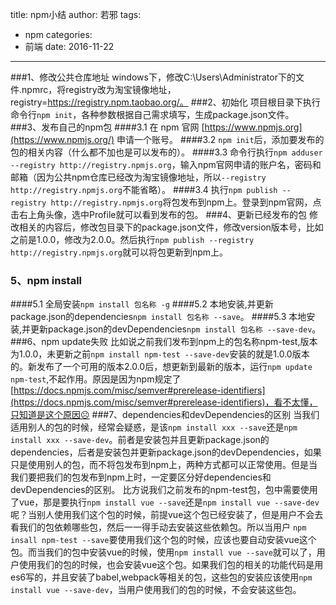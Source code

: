title: npm小结
author: 若邪
tags:
 - npm
categories:
 - 前端
date: 2016-11-22
---
###1、修改公共仓库地址
windows下，修改C:\Users\Administrator下的文件.npmrc，将registry改为淘宝镜像地址，registry=https://registry.npm.taobao.org/。
###2、初始化
项目根目录下执行命令行``npm init``，各种参数根据自己需求填写，生成package.json文件。
###3、发布自己的npm包
####3.1 在 npm 官网 [https://www.npmjs.org](https://www.npmjs.org/) 申请一个账号。
####3.2 ``npm init``后，添加要发布的包的相关内容（什么都不加也是可以发布的）。
####3.3 命令行执行``npm adduser  --registry http://registry.npmjs.org``，输入npm官网申请的账户名，密码和邮箱（因为公共npm仓库已经改为淘宝镜像地址，所以``--registry http://registry.npmjs.org``不能省略）。
####3.4 执行``npm publish --registry http://registry.npmjs.org``将包发布到npm上。登录到npm官网，点击右上角头像，选中Profile就可以看到发布的包。
###4、更新已经发布的包
修改相关的内容后，修改包目录下的package.json文件，修改version版本号，比如之前是1.0.0，修改为2.0.0。然后执行``npm publish --registry http://registry.npmjs.org``就可以将包更新到npm上。
### 5、npm install
####5.1 全局安装``npm install 包名称 -g``
####5.2 本地安装,并更新package.json的dependencies``npm install 包名称 --save``。
####5.3 本地安装,并更新package.json的devDependencies``npm install 包名称 --save-dev``。
###6、npm update失败
比如说之前我们发布到npm上的包名称npm-test,版本为1.0.0，未更新之前``npm install npm-test --save-dev``安装的就是1.0.0版本的。新发布了一个可用的版本2.0.0后，想更新到最新的版本，运行``npm update npm-test``,不起作用。原因是因为npm规定了[https://docs.npmjs.com/misc/semver#prerelease-identifiers](https://docs.npmjs.com/misc/semver#prerelease-identifiers)，看不太懂，只知道是这个原因☹
###7、dependencies和devDependencies的区别
当我们适用别人的包的时候，经常会疑惑，是该``npm install xxx --save``还是``npm install xxx --save-dev``。前者是安装包并且更新package.json的dependencies，后者是安装包并更新package.json的devDependencies，如果只是使用别人的包，而不将包发布到npm上，两种方式都可以正常使用。但是当我们要把我们的包发布到npm上时，一定要区分好dependencies和devDependencies的区别。
比方说我们之前发布的npm-test包，包中需要使用了vue，那是要执行``npm install vue --save``还是``npm install vue --save-dev``呢？当别人使用我们这个包的时候，前提vue这个包已经安装了，但是用户不会去看我们的包依赖哪些包，然后一一得手动去安装这些依赖包。所以当用户 ``npm insall npm-test --save``要使用我们这个包的时候，应该也要自动安装vue这个包。而当我们的包中安装vue的时候，使用``npm install vue --save``就可以了，用户使用我们的包的时候，也会安装vue这个包。如果我们包的相关的功能代码是用es6写的，并且安装了babel,webpack等相关的包，这些包的安装应该使用``npm install vue --save-dev``，当用户使用我们的包的时候，不会安装这些包。